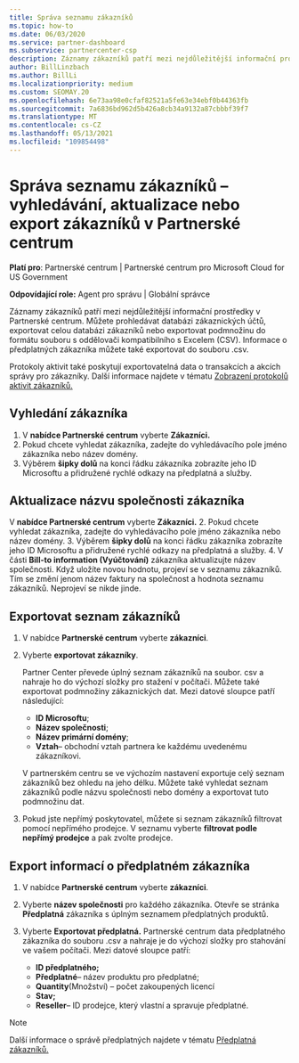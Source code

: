 ```yaml
---
title: Správa seznamu zákazníků
ms.topic: how-to
ms.date: 06/03/2020
ms.service: partner-dashboard
ms.subservice: partnercenter-csp
description: Záznamy zákazníků patří mezi nejdůležitější informační prostředky. Zjistěte, jak zobrazit, hledat, aktualizovat & exportovat informace ze seznamu Partnerské centrum zákazníků.
author: BillLinzbach
ms.author: BillLi
ms.localizationpriority: medium
ms.custom: SEOMAY.20
ms.openlocfilehash: 6e73aa98e0cfaf82521a5fe63e34ebf0b44363fb
ms.sourcegitcommit: 7a6836bd962d5b426a8cb34a9132a87cbbbf39f7
ms.translationtype: MT
ms.contentlocale: cs-CZ
ms.lasthandoff: 05/13/2021
ms.locfileid: "109854498"
---
```

# <a name="manage-your-customer-list---search-update-or-export-customers-in-partner-center"></a>Správa seznamu zákazníků – vyhledávání, aktualizace nebo export zákazníků v Partnerské centrum

**Platí pro**: Partnerské centrum | Partnerské centrum pro Microsoft Cloud for US Government

**Odpovídající role:** Agent pro správu | Globální správce

Záznamy zákazníků patří mezi nejdůležitější informační prostředky v Partnerské centrum. Můžete prohledávat databázi zákaznických účtů, exportovat celou databázi zákazníků nebo exportovat podmnožinu do formátu souboru s oddělovači kompatibilního s Excelem (CSV). Informace o předplatných zákazníka můžete také exportovat do souboru .csv.

Protokoly aktivit také poskytují exportovatelná data o transakcích a akcích správy pro zákazníky. Další informace najdete v tématu [Zobrazení protokolů aktivit zákazníků.](activity-logs.md)

## <a name="search-for-a-customer"></a>Vyhledání zákazníka

1. V **nabídce Partnerské centrum** vyberte **Zákazníci.**
2. Pokud chcete vyhledat zákazníka, zadejte do vyhledávacího pole jméno zákazníka nebo název domény.
3. Výběrem **šipky dolů** na konci řádku zákazníka zobrazíte jeho ID Microsoftu a přidružené rychlé odkazy na předplatná a služby.

## <a name="update-a-customers-company-name"></a>Aktualizace názvu společnosti zákazníka

V **nabídce Partnerské centrum** vyberte **Zákazníci.**
2. Pokud chcete vyhledat zákazníka, zadejte do vyhledávacího pole jméno zákazníka nebo název domény.
3. Výběrem **šipky dolů** na konci řádku zákazníka zobrazíte jeho ID Microsoftu a přidružené rychlé odkazy na předplatná a služby.
4. V části **Bill-to information (Vyúčtování)** zákazníka aktualizujte název společnosti. Když uložíte novou hodnotu, projeví se v seznamu zákazníků. Tím se změní jenom název faktury na společnost a hodnota seznamu zákazníků. Neprojeví se nikde jinde.

## <a name="export-your-customer-list"></a>Exportovat seznam zákazníků

1. V nabídce **Partnerské centrum** vyberte **zákazníci**.
2. Vyberte **exportovat zákazníky**.

   Partner Center převede úplný seznam zákazníků na soubor. csv a nahraje ho do výchozí složky pro stažení v počítači. Můžete také exportovat podmnožiny zákaznických dat. Mezi datové sloupce patří následující:

   - **ID Microsoftu**;
   - **Název společnosti**;
   - **Název primární domény**;
   - **Vztah**– obchodní vztah partnera ke každému uvedenému zákazníkovi.

    V partnerském centru se ve výchozím nastavení exportuje celý seznam zákazníků bez ohledu na jeho délku. Můžete také vyhledat seznam zákazníků podle názvu společnosti nebo domény a exportovat tuto podmnožinu dat.

3. Pokud jste nepřímý poskytovatel, můžete si seznam zákazníků filtrovat pomocí nepřímého prodejce. V seznamu vyberte **filtrovat podle nepřímý prodejce** a pak zvolte prodejce.


## <a name="export-customer-subscription-information"></a>Export informací o předplatném zákazníka

1. V nabídce **Partnerské centrum** vyberte **zákazníci**.

2. Vyberte **název společnosti** pro každého zákazníka. Otevře se stránka **Předplatná** zákazníka s úplným seznamem předplatných produktů.

3. Vyberte **Exportovat předplatná.** Partnerské centrum data předplatného zákazníka do souboru .csv a nahraje je do výchozí složky pro stahování ve vašem počítači. Mezi datové sloupce patří:
   - **ID předplatného;**
   - **Předplatné**– název produktu pro předplatné;
   - **Quantity**(Množství) – počet zakoupených licencí
   - **Stav;**
   - **Reseller**– ID prodejce, který vlastní a spravuje předplatné.

> [!NOTE]  
> Další informace o správě předplatných najdete v tématu [Předplatná zákazníků.](customer-subscriptions.md)
